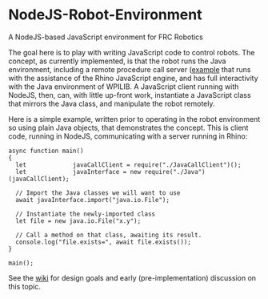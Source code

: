 # NodeJS-Robot-Environment
A NodeJS-based JavaScript environment for FRC Robotics 

The goal here is to play with writing JavaScript code to control robots. The
concept, as currently implemented, is that the robot runs the Java
environment, including a remote procedure call server
([example](https://github.com/FRCteam4909/NodeJS-Robot-Environment/tree/master/example/java-rhino-rpc-server)
that runs with the assistance of the Rhino JavaScript engine, and has full
interactivity with the Java environment of WPILIB. A JavaScript client running
with NodeJS, then, can, with little up-front work, instantiate a JavaScript
class that mirrors the Java class, and manipulate the robot remotely.

Here is a simple example, written prior to operating in the robot environment
so using plain Java objects, that demonstrates the concept. This is client
code, running in NodeJS, communicating with a server running in Rhino:

```
async function main()
{
  let             javaCallClient = require("./JavaCallClient")();
  let             javaInterface = new require("./Java")(javaCallClient);

  // Import the Java classes we will want to use
  await javaInterface.import("java.io.File");

  // Instantiate the newly-imported class
  let file = new java.io.File("x.y");

  // Call a method on that class, awaiting its result.
  console.log("file.exists=", await file.exists());
}

main();
```

See the
[wiki](https://github.com/FRCteam4909/NodeJS-Robot-Environment/wiki) for
design goals and early (pre-implementation) discussion on this topic.
